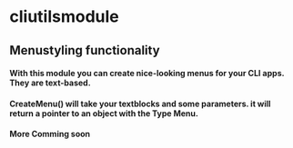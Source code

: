 # cliutilsmodule

## Menustyling functionality

#### With this module you can create nice-looking menus for your CLI apps. They are text-based.

#### CreateMenu() will take your textblocks and some parameters. it will return a pointer to an object with the Type Menu.

#### More Comming soon
